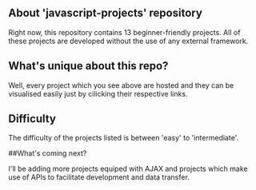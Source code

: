 ## About 'javascript-projects' repository

Right now, this repository contains 13 beginner-friendly projects. All of these projects are developed without the use of any external framework.

## What's unique about this repo?

Well, every project which you see above are hosted and they can be visualised easily just by cilicking their respective links.
## Difficulty

The difficulty of the projects listed is between 'easy' to 'intermediate'.

##What's coming next?

I'll be adding more projects equiped with AJAX and projects which make use of APIs to facilitate development and data transfer.